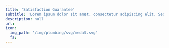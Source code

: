 ```yaml
---
title: 'Satisfaction Guarantee'
subtitle: 'Lorem ipsum dolor sit amet, consectetur adipiscing elit. Sed justo.'
description: null
url:
icon:
  img_path: '/img/plumbing/svg/medal.svg'
  fa:
---
```


